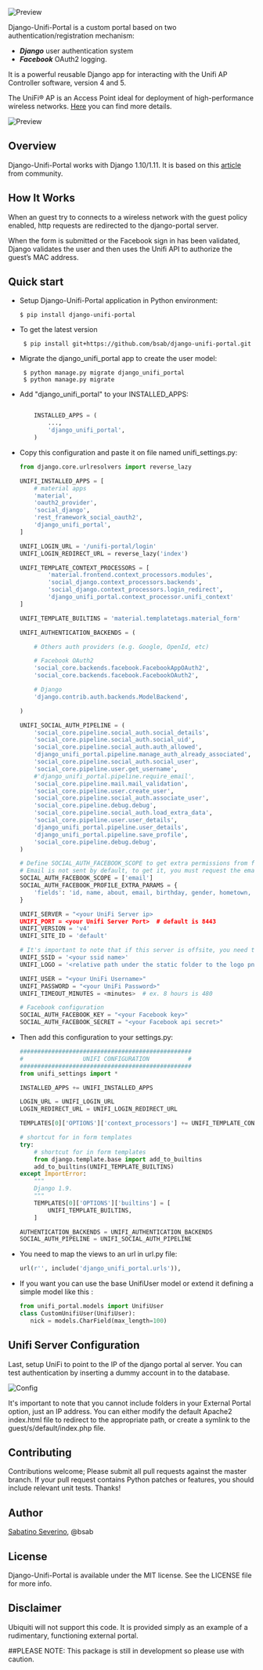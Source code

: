 ![Preview](logo-django-unifi.png)

Django-Unifi-Portal is a custom portal based on two authentication/registration mechanism:
- **_Django_** user authentication system
- **_Facebook_** OAuth2 logging. 

It is a powerful reusable Django app for interacting with the Unifi AP Controller software, version 4 and 5.

The UniFi® AP is an Access Point ideal for deployment of high-performance wireless networks. [Here](https://www.ubnt.com/unifi/unifi-ap/) you can find more details.

![Preview](screen/login_reg.png)

Overview
--------

Django-Unifi-Portal works with Django 1.10/1.11.
It is based on this [article](https://help.ubnt.com/hc/en-us/articles/204950374-UniFi-Custom-Portal-With-Individual-Usernames-and-Passwords-) from community.

How It Works
--------

When an guest try to connects to a wireless network with the guest policy enabled, http requests are redirected to the django-portal server.
 
When the form is submitted or the Facebook sign in has been validated, Django validates the user and then uses the Unifi API to authorize the guest’s MAC address.

Quick start
-----------

-  Setup Django-Unifi-Portal application in Python environment:


       $ pip install django-unifi-portal

- To get the latest version

       $ pip install git+https://github.com/bsab/django-unifi-portal.git

-  Migrate the django_unifi_portal app to create the user model:


        $ python manage.py migrate django_unifi_portal
        $ python manage.py migrate 

-  Add "django_unifi_portal" to your INSTALLED\_APPS:

   ```python

       INSTALLED_APPS = (
           ...,
           'django_unifi_portal',
       )
   ```
   
- Copy this configuration and paste it on file named unifi_settings.py:

    ```python
    from django.core.urlresolvers import reverse_lazy
    
    UNIFI_INSTALLED_APPS = [
        # material apps
        'material',
        'oauth2_provider',
        'social_django',
        'rest_framework_social_oauth2',
        'django_unifi_portal',
    ]
    
    UNIFI_LOGIN_URL = '/unifi-portal/login'
    UNIFI_LOGIN_REDIRECT_URL = reverse_lazy('index')
    
    UNIFI_TEMPLATE_CONTEXT_PROCESSORS = [
            'material.frontend.context_processors.modules',
            'social_django.context_processors.backends',
            'social_django.context_processors.login_redirect',
            'django_unifi_portal.context_processor.unifi_context'
    ]
    
    UNIFI_TEMPLATE_BUILTINS = 'material.templatetags.material_form'
    
    UNIFI_AUTHENTICATION_BACKENDS = (
    
        # Others auth providers (e.g. Google, OpenId, etc)
    
        # Facebook OAuth2
        'social_core.backends.facebook.FacebookAppOAuth2',
        'social_core.backends.facebook.FacebookOAuth2',
    
        # Django
        'django.contrib.auth.backends.ModelBackend',
    
    )
    
    UNIFI_SOCIAL_AUTH_PIPELINE = (
        'social_core.pipeline.social_auth.social_details',
        'social_core.pipeline.social_auth.social_uid',
        'social_core.pipeline.social_auth.auth_allowed',
        'django_unifi_portal.pipeline.manage_auth_already_associated',
        'social_core.pipeline.social_auth.social_user',
        'social_core.pipeline.user.get_username',
        #'django_unifi_portal.pipeline.require_email',
        'social_core.pipeline.mail.mail_validation',
        'social_core.pipeline.user.create_user',
        'social_core.pipeline.social_auth.associate_user',
        'social_core.pipeline.debug.debug',
        'social_core.pipeline.social_auth.load_extra_data',
        'social_core.pipeline.user.user_details',
        'django_unifi_portal.pipeline.user_details',
        'django_unifi_portal.pipeline.save_profile',
        'social_core.pipeline.debug.debug',
    )
    
    # Define SOCIAL_AUTH_FACEBOOK_SCOPE to get extra permissions from facebook.
    # Email is not sent by default, to get it, you must request the email permission:
    SOCIAL_AUTH_FACEBOOK_SCOPE = ['email']
    SOCIAL_AUTH_FACEBOOK_PROFILE_EXTRA_PARAMS = {
        'fields': 'id, name, about, email, birthday, gender, hometown, languages'
    }
    
    UNIFI_SERVER = "<your UniFi Server ip>
    UNIFI_PORT = <your Unifi Server Port>  # default is 8443
    UNIFI_VERSION = 'v4'
    UNIFI_SITE_ID = 'default'
    
    # It's important to note that if this server is offsite, you need to have port 8443 forwarded through to it
    UNIFI_SSID = '<your ssid name>'
    UNIFI_LOGO = '<relative path under the static folder to the logo png>'
    
    UNIFI_USER = "<your UniFi Username>"
    UNIFI_PASSWORD = "<your UniFi Password>"
    UNIFI_TIMEOUT_MINUTES = <minutes>  # ex. 8 hours is 480
    
    # Facebook configuration
    SOCIAL_AUTH_FACEBOOK_KEY = "<your Facebook key>"
    SOCIAL_AUTH_FACEBOOK_SECRET = "<your Facebook api secret>"
    ```

- Then add this configuration to your settings.py:
    ```python
    #################################################
    #                 UNIFI CONFIGURATION           #
    #################################################
    from unifi_settings import *
    
    INSTALLED_APPS += UNIFI_INSTALLED_APPS
    
    LOGIN_URL = UNIFI_LOGIN_URL
    LOGIN_REDIRECT_URL = UNIFI_LOGIN_REDIRECT_URL
    
    TEMPLATES[0]['OPTIONS']['context_processors'] += UNIFI_TEMPLATE_CONTEXT_PROCESSORS
    
    # shortcut for in form templates
    try:
        # shortcut for in form templates
        from django.template.base import add_to_builtins
        add_to_builtins(UNIFI_TEMPLATE_BUILTINS)
    except ImportError:
        """
        Django 1.9.
        """
        TEMPLATES[0]['OPTIONS']['builtins'] = [
            UNIFI_TEMPLATE_BUILTINS,
        ]
    
    AUTHENTICATION_BACKENDS = UNIFI_AUTHENTICATION_BACKENDS
    SOCIAL_AUTH_PIPELINE = UNIFI_SOCIAL_AUTH_PIPELINE
    ```
    
- You need to map the views to an url in url.py file:

    ```python
    url(r'', include('django_unifi_portal.urls')),
    ```


-  If you want you can use the base UnifiUser model or extend it defining a simple model like this :

    ```python
    from unifi_portal.models import UnifiUser
    class CustomUnifiUser(UnifiUser):
       nick = models.CharField(max_length=100)

Unifi Server Configuration
--------

Last, setup UniFi to point to the IP of the django portal al server. You can test authentication by inserting a dummy account in to the database.

![Config](screen/unifi-dash.png)

It's important to note that you cannot include folders in your External Portal option, just an IP address.  You can either modify the default Apache2 index.html file to redirect to the appropriate path, or create a symlink to the guest/s/default/index.php file.

## Contributing

Contributions welcome; Please submit all pull requests against the master branch. If your pull request contains Python patches or features, you should include relevant unit tests.
Thanks!

## Author

[Sabatino Severino](https://about.me/the_sab), @bsab

## License

Django-Unifi-Portal is available under the MIT license. See the LICENSE file for more info.

## Disclaimer
Ubiquiti will not support this code.  It is provided simply as an example of a rudimentary, functioning external portal.

##PLEASE NOTE: This package is still in development so please use with caution.


